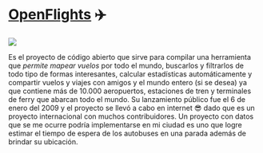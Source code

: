 # [OpenFlights](https://openflights.org/)       ✈️

![](https://user-images.githubusercontent.com/57578552/89664044-29712480-d89c-11ea-8c0e-de4852ec21c6.png)

Es el proyecto de código abierto que sirve para compilar una herramienta que *permite mapear vuelos* por todo el mundo, buscarlos y filtrarlos de todo tipo de formas interesantes, calcular estadísticas automáticamente y compartir  vuelos y viajes con amigos y el mundo entero (si se desea) ya que contiene más de 10.000 aeropuertos, estaciones de tren y terminales de ferry que abarcan todo el mundo.
Su lanzamiento público fue el 6 de enero del 2009 y el proyecto se llevó a cabo en internet  😎  dado que es un proyecto internacional con muchos contribuidores.
Un proyecto con datos que se me ocurre podría implementarse en mi ciudad es uno que logre estimar el tiempo de espera de los autobuses en una parada además de brindar su ubicación.

